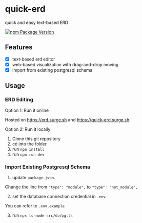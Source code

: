 # quick-erd

quick and easy text-based ERD

[![npm Package Version](https://img.shields.io/npm/v/quick-erd.svg?maxAge=3600)](https://www.npmjs.com/package/quick-erd)


## Features

- [x] text-based erd editor
- [x] web-based visualization with drag-and-drop moving
- [x] import from existing postgresql schema

## Usage

### ERD Editing

Option 1: Run it online

Hosted on https://erd.surge.sh and https://quick-erd.surge.sh

Option 2: Run it locally

1. Clone this git repository
2. cd into the folder
3. run `npm install`
4. run `npm run dev`

### Import Existing Postgresql Schema

1. update `package.json`.

Change the line from `"type": "module",` to `"type": "not_module",`

2. set the database connection credential in `.env`.

You can refer to `.env.example`

3. run `npx ts-node src/db/pg.ts`
